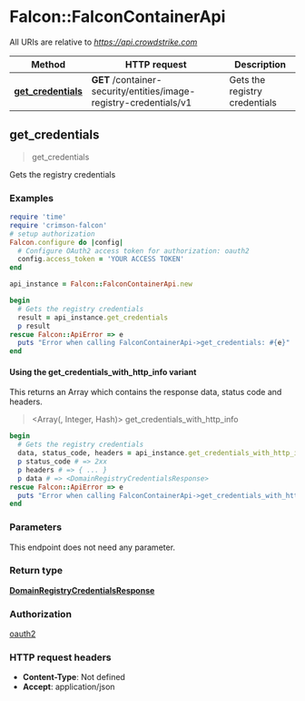 # Falcon::FalconContainerApi

All URIs are relative to *https://api.crowdstrike.com*

| Method | HTTP request | Description |
| ------ | ------------ | ----------- |
| [**get_credentials**](FalconContainerApi.md#get_credentials) | **GET** /container-security/entities/image-registry-credentials/v1 | Gets the registry credentials |


## get_credentials

> <DomainRegistryCredentialsResponse> get_credentials

Gets the registry credentials

### Examples

```ruby
require 'time'
require 'crimson-falcon'
# setup authorization
Falcon.configure do |config|
  # Configure OAuth2 access token for authorization: oauth2
  config.access_token = 'YOUR ACCESS TOKEN'
end

api_instance = Falcon::FalconContainerApi.new

begin
  # Gets the registry credentials
  result = api_instance.get_credentials
  p result
rescue Falcon::ApiError => e
  puts "Error when calling FalconContainerApi->get_credentials: #{e}"
end
```

#### Using the get_credentials_with_http_info variant

This returns an Array which contains the response data, status code and headers.

> <Array(<DomainRegistryCredentialsResponse>, Integer, Hash)> get_credentials_with_http_info

```ruby
begin
  # Gets the registry credentials
  data, status_code, headers = api_instance.get_credentials_with_http_info
  p status_code # => 2xx
  p headers # => { ... }
  p data # => <DomainRegistryCredentialsResponse>
rescue Falcon::ApiError => e
  puts "Error when calling FalconContainerApi->get_credentials_with_http_info: #{e}"
end
```

### Parameters

This endpoint does not need any parameter.

### Return type

[**DomainRegistryCredentialsResponse**](DomainRegistryCredentialsResponse.md)

### Authorization

[oauth2](../README.md#oauth2)

### HTTP request headers

- **Content-Type**: Not defined
- **Accept**: application/json

